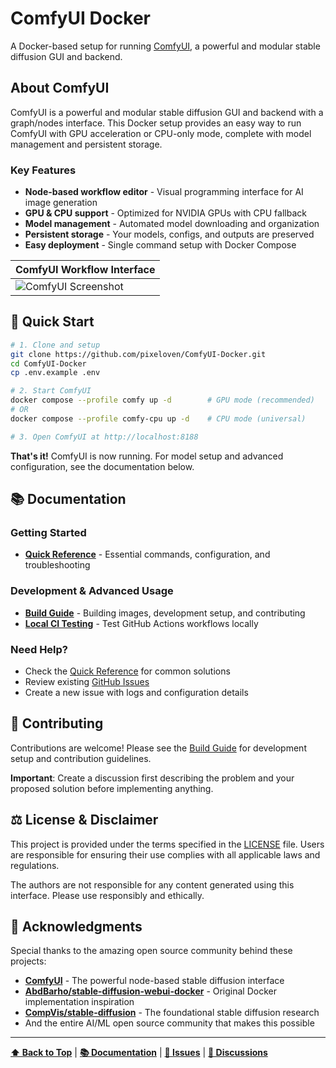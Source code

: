 # ComfyUI Docker

A Docker-based setup for running [ComfyUI](https://github.com/comfyanonymous/ComfyUI), a powerful and modular stable diffusion GUI and backend.

## About ComfyUI

ComfyUI is a powerful and modular stable diffusion GUI and backend with a graph/nodes interface. This Docker setup provides an easy way to run ComfyUI with GPU acceleration or CPU-only mode, complete with model management and persistent storage.

### Key Features
- **Node-based workflow editor** - Visual programming interface for AI image generation
- **GPU & CPU support** - Optimized for NVIDIA GPUs with CPU fallback
- **Model management** - Automated model downloading and organization
- **Persistent storage** - Your models, configs, and outputs are preserved
- **Easy deployment** - Single command setup with Docker Compose

| ComfyUI Workflow Interface |
| --------------------------- |
| ![ComfyUI Screenshot](https://github.com/comfyanonymous/ComfyUI/raw/main/comfyui_screenshot.png) |

## 🚀 Quick Start

```bash
# 1. Clone and setup
git clone https://github.com/pixeloven/ComfyUI-Docker.git
cd ComfyUI-Docker
cp .env.example .env

# 2. Start ComfyUI
docker compose --profile comfy up -d        # GPU mode (recommended)
# OR
docker compose --profile comfy-cpu up -d    # CPU mode (universal)

# 3. Open ComfyUI at http://localhost:8188
```

**That's it!** ComfyUI is now running. For model setup and advanced configuration, see the documentation below.

## 📚 Documentation

### Getting Started
- **[Quick Reference](docs/QUICK_REFERENCE.md)** - Essential commands, configuration, and troubleshooting

### Development & Advanced Usage
- **[Build Guide](docs/BUILD.md)** - Building images, development setup, and contributing
- **[Local CI Testing](docs/LOCAL_CI_TESTING.md)** - Test GitHub Actions workflows locally

### Need Help?
- Check the [Quick Reference](docs/QUICK_REFERENCE.md) for common solutions
- Review existing [GitHub Issues](https://github.com/pixeloven/ComfyUI-Docker/issues)
- Create a new issue with logs and configuration details

## 🤝 Contributing

Contributions are welcome! Please see the [Build Guide](docs/BUILD.md) for development setup and contribution guidelines.

**Important**: Create a discussion first describing the problem and your proposed solution before implementing anything.

## ⚖️ License & Disclaimer

This project is provided under the terms specified in the [LICENSE](./LICENSE) file. Users are responsible for ensuring their use complies with all applicable laws and regulations.

The authors are not responsible for any content generated using this interface. Please use responsibly and ethically.

## 🙏 Acknowledgments

Special thanks to the amazing open source community behind these projects:

- **[ComfyUI](https://github.com/comfyanonymous/ComfyUI)** - The powerful node-based stable diffusion interface
- **[AbdBarho/stable-diffusion-webui-docker](https://github.com/AbdBarho/stable-diffusion-webui-docker)** - Original Docker implementation inspiration
- **[CompVis/stable-diffusion](https://github.com/CompVis/stable-diffusion)** - The foundational stable diffusion research
- And the entire AI/ML open source community that makes this possible

---

**[⬆ Back to Top](#comfyui-docker)** | **[📚 Documentation](docs/)** | **[🐛 Issues](https://github.com/pixeloven/ComfyUI-Docker/issues)** | **[💬 Discussions](https://github.com/pixeloven/ComfyUI-Docker/discussions)**
